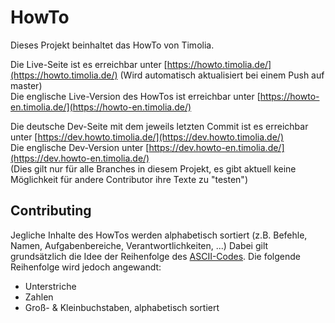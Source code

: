 # HowTo
Dieses Projekt beinhaltet das HowTo von Timolia.

Die Live-Seite ist es erreichbar unter [https://howto.timolia.de/](https://howto.timolia.de/) (Wird automatisch aktualisiert bei einem Push auf master)<br>
Die englische Live-Version des HowTos ist erreichbar unter [https://howto-en.timolia.de/](https://howto-en.timolia.de/)<br>


Die deutsche Dev-Seite mit dem jeweils letzten Commit ist es erreichbar unter [https://dev.howto.timolia.de/](https://dev.howto.timolia.de/)<br>
Die englische Dev-Version unter [https://dev.howto-en.timolia.de/](https://dev.howto-en.timolia.de/)<br>
(Dies gilt nur für alle Branches in diesem Projekt, es gibt aktuell keine Möglichkeit für andere Contributor ihre Texte zu "testen")

## Contributing
Jegliche Inhalte des HowTos werden alphabetisch sortiert (z.B. Befehle, Namen, Aufgabenbereiche, Verantwortlichkeiten, ...)
Dabei gilt grundsätzlich die Idee der Reihenfolge des [ASCII-Codes](http://www.asciitable.com/index/asciifull.gif). Die folgende Reihenfolge wird jedoch angewandt:
- Unterstriche
- Zahlen
- Groß- & Kleinbuchstaben, alphabetisch sortiert
